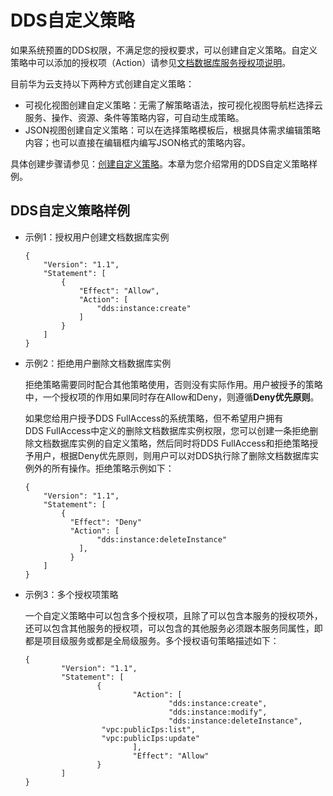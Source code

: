 # DDS自定义策略<a name="dds_03_0061"></a>

如果系统预置的DDS权限，不满足您的授权要求，可以创建自定义策略。自定义策略中可以添加的授权项（Action）请参见[文档数据库服务授权项说明](https://support.huaweicloud.com/api-dds/dds_api_0037.html)。

目前华为云支持以下两种方式创建自定义策略：

-   可视化视图创建自定义策略：无需了解策略语法，按可视化视图导航栏选择云服务、操作、资源、条件等策略内容，可自动生成策略。
-   JSON视图创建自定义策略：可以在选择策略模板后，根据具体需求编辑策略内容；也可以直接在编辑框内编写JSON格式的策略内容。

具体创建步骤请参见：[创建自定义策略](https://support.huaweicloud.com/usermanual-iam/iam_01_0605.html)。本章为您介绍常用的DDS自定义策略样例。

## DDS自定义策略样例<a name="section11187162918515"></a>

-   示例1：授权用户创建文档数据库实例

    ```
    {
        "Version": "1.1",
        "Statement": [
            {
                "Effect": "Allow",
                "Action": [
                    "dds:instance:create"
                ]
            }
        ]
    }
    ```

-   示例2：拒绝用户删除文档数据库实例

    拒绝策略需要同时配合其他策略使用，否则没有实际作用。用户被授予的策略中，一个授权项的作用如果同时存在Allow和Deny，则遵循**Deny优先原则**。

    如果您给用户授予DDS FullAccess的系统策略，但不希望用户拥有DDS FullAccess中定义的删除文档数据库实例权限，您可以创建一条拒绝删除文档数据库实例的自定义策略，然后同时将DDS FullAccess和拒绝策略授予用户，根据Deny优先原则，则用户可以对DDS执行除了删除文档数据库实例外的所有操作。拒绝策略示例如下：

    ```
    {
        "Version": "1.1",
        "Statement": [
            {
              "Effect": "Deny"
              "Action": [
                    "dds:instance:deleteInstance"
                ],
              }
        ]
    }
    ```

-   示例3：多个授权项策略

    一个自定义策略中可以包含多个授权项，且除了可以包含本服务的授权项外，还可以包含其他服务的授权项，可以包含的其他服务必须跟本服务同属性，即都是项目级服务或都是全局级服务。多个授权语句策略描述如下：

    ```
    {  
            "Version": "1.1",  
            "Statement": [  
                    {  
                            "Action": [  
                                    "dds:instance:create",  
                                    "dds:instance:modify",  
                                    "dds:instance:deleteInstance",  
                     "vpc:publicIps:list",  
                     "vpc:publicIps:update"  
                            ],  
                            "Effect": "Allow"  
                    }  
            ]  
    }
    ```


